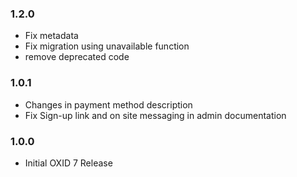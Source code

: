 ### 1.2.0
* Fix metadata
* Fix migration using unavailable function
* remove deprecated code

### 1.0.1
* Changes in payment method description
* Fix Sign-up link and  on site messaging in admin documentation

### 1.0.0
* Initial OXID 7 Release